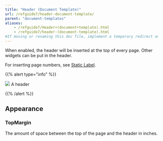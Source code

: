 ```yaml
---
title: "Header (Document Template)"
url: /refguide7/header-document-template/
parent: "document-templates"
aliases:
    - /refguide7/Header+(document+template).html
    - /refguide7/header-(document-template).html
#If moving or renaming this doc file, implement a temporary redirect and let the respective team know they should update the URL in the product. See Mapping to Products for more details.
---
```



When enabled, the header will be inserted at the top of every page. Other widgets can be put in the header.

For inserting page numbers, see [Static Label](/refguide/static-label-document-template/).

{{% alert type="info" %}}

![](/attachments/refguide7/desktop-modeler/document-templates/header-document-template/918236.png)
A header

{{% /alert %}}

## Appearance

### TopMargin

The amount of space between the top of the page and the header in inches.
